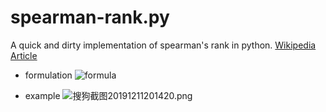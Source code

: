 # spearman-rank.py

A quick and dirty implementation of spearman's rank  in python.
[Wikipedia Article](http://wikipedia.moesalih.com/Spearman%27s_rank_correlation_coefficient)  

- formulation
![formula](https://upload.wikimedia.org/math/e/5/4/e54fa2c9ffcd9d15ead57d1fd9c47e4a.png)  

- example
![搜狗截图20191211201420.png](http://ww1.sinaimg.cn/large/006uWRWVly1g9t1olbts0j30x90kpmyl.jpg)
